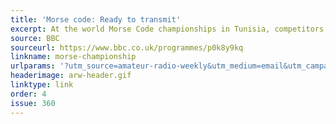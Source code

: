 ```yaml
---
title: 'Morse code: Ready to transmit'
excerpt: At the world Morse Code championships in Tunisia, competitors must battle to be the fastest and most accurate at sending and receiving Morse code.
source: BBC
sourceurl: https://www.bbc.co.uk/programmes/p0k8y9kq
linkname: morse-championship
urlparams: '?utm_source=amateur-radio-weekly&utm_medium=email&utm_campaign=newsletter'
headerimage: arw-header.gif
linktype: link
order: 4
issue: 360
---
```

